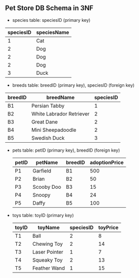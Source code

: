 ## Pet Store DB Schema in 3NF

- species table: speciesID (primary key)

| speciesID | speciesName |
| --------- | ----------- |
| 1         | Cat         |
| 2         | Dog         |
| 2         | Dog         |
| 2         | Dog         |
| 3         | Duck        |

- breeds table: breedID (primary key), speciesID (foreign key)

| breedID | breedName                | speciesID |
| ------- | ------------------------ | --------- |
| B1      | Persian Tabby            | 1         |
| B2      | White Labrador Retriever | 2         |
| B3      | Great Dane               | 2         |
| B4      | Mini Sheepadoodle        | 2         |
| B5      | Swedish Duck             | 3         |

- pets table: petID (primary key), breedID (foreign key)

  | petID | petName    | breedID | adoptionPrice |
  | ----- | ---------- | ------- | ------------- |
  | P1    | Garfield   | B1      | 500           |
  | P2    | Brian      | B2      | 50            |
  | P3    | Scooby Doo | B3      | 15            |
  | P4    | Snoopy     | B4      | 24            |
  | P5    | Daffy      | B5      | 100           |

- toys table: toyID (primary key)

  | toyID | toyName       | speciesID | toyPrice |
  | ----- | ------------- | --------- | -------- |
  | T1    | Ball          | 2         | 8        |
  | T2    | Chewing Toy   | 2         | 14       |
  | T3    | Laser Pointer | 1         | 7        |
  | T4    | Squeaky Toy   | 2         | 13       |
  | T5    | Feather Wand  | 1         | 15       |
